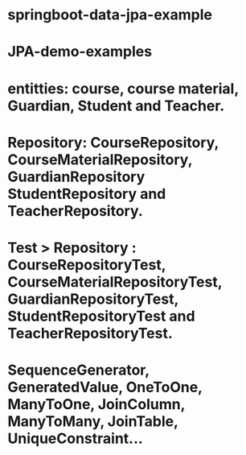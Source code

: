 ﻿# springboot-data-jpa-example

# JPA-demo-examples
# entitties: course, course material, Guardian, Student and Teacher.
# Repository: CourseRepository, CourseMaterialRepository, GuardianRepository StudentRepository and TeacherRepository.
# Test > Repository : CourseRepositoryTest, CourseMaterialRepositoryTest, GuardianRepositoryTest, StudentRepositoryTest and TeacherRepositoryTest. 
# SequenceGenerator, GeneratedValue, OneToOne, ManyToOne, JoinColumn, ManyToMany, JoinTable, UniqueConstraint...
